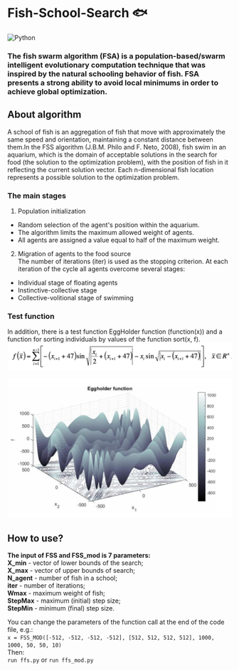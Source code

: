 # Fish-School-Search 🐟
![Python](https://img.shields.io/badge/python-3670A0?style=for-the-badge&logo=python&logoColor=ffdd54)<br>
### The fish swarm algorithm (FSA) is a population-based/swarm intelligent evolutionary computation technique that was inspired by the natural schooling behavior of fish. FSA presents a strong ability to avoid local minimums in order to achieve global optimization.

## About algorithm
A school of fish is an aggregation of fish that move with approximately the same speed and orientation, maintaining a constant distance between them.In the FSS algorithm (J.B.M. Philo and F. Neto, 2008), fish swim in an aquarium, which is the domain of acceptable solutions in the search for food (the solution to the optimization problem), with the position of fish in it reflecting the current solution vector. Each n-dimensional fish location represents a possible solution to the optimization problem.
### The main stages
1. Population initialization<br>
* Random selection of the agent's position within the aquarium. <br>
* The algorithm limits the maximum allowed weight of agents. <br>
* All agents are assigned a value equal to half of the maximum weight.<br>
2. Migration of agents to the food source<br>
The number of iterations (iter) is used as the stopping criterion.
At each iteration of the cycle all agents overcome several stages:
* Individual stage of floating agents <br> 
* Instinctive-collective stage <br>
* Collective-volitional stage of swimming <br> 
### Test function
In addition, there is a test function EggHolder function (function(x)) and a function for sorting individuals by values of the function sort(x, f).
<img src="https://github.com/Kirnata/Fish-School-Search/raw/main/images/formula.png" width="700">

<img src="https://github.com/Kirnata/Fish-School-Search/raw/main/images/Eggholder.png" width="700">

## How to use?

**The input of FSS and FSS_mod is 7 parameters:**<br> 
**X_min** - vector of lower bounds of the search;<br> 
**X_max** - vector of upper bounds of search;<br> 
**N_agent** - number of fish in a school;<br> 
**iter** - number of iterations;<br> 
**Wmax** - maximum weight of fish;<br> 
**StepMax** - maximum (initial) step size;<br> 
**StepMin** - minimum (final) step size.<br> 

You can change the parameters of the function call at the end of the code file, e.g.:<br> 
`x = FSS_MOD([-512, -512, -512, -512], [512, 512, 512, 512], 1000, 1000, 50, 50, 10)`<br> 
Then:<br> 
`run ffs.py` 
or
`run ffs_mod.py`<br> 

